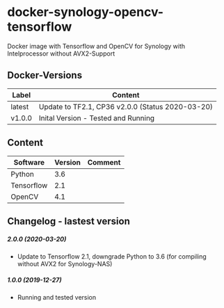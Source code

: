 # docker-synology-opencv-tensorflow
Docker image with Tensorflow and OpenCV for Synology with Intelprocessor without AVX2-Support

## Docker-Versions

| Label | 	Content  |
| -------------- | -------------|
| latest | Update to TF2.1, CP36 v2.0.0 (Status 2020-03-20) | 
| v1.0.0 | Inital Version - Tested and Running | 


## Content
| Software | Version | Comment |
| --------- | ------- | ------- |
| Python | 3.6 |  |
| Tensorflow | 2.1 |  |
| OpenCV | 4.1 |  |


## Changelog - lastest version
##### 2.0.0 (2020-03-20)
* Update to Tensorflow 2.1, downgrade Python to 3.6 (for compiling without AVX2 for Synology-NAS)
##### 1.0.0 (2019-12-27)
* Running and tested version
 
